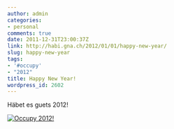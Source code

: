 ```yaml
---
author: admin
categories:
- personal
comments: true
date: 2011-12-31T23:00:37Z
link: http://habi.gna.ch/2012/01/01/happy-new-year/
slug: happy-new-year
tags:
- '#occupy'
- "2012"
title: Happy New Year!
wordpress_id: 2602
---
```


Häbet es guets 2012!




[![Occupy 2012!](http://habi.gna.ch/wp-content/uploads/2011/12/DSC_0045-tm.jpg)](http://habi.gna.ch/wp-content/uploads/2011/12/DSC_0045.jpg)    


